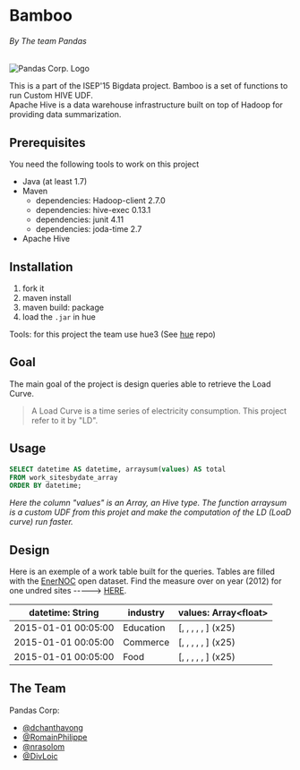 # Bamboo
###### By The team Pandas
![Pandas Corp. Logo](https://dl.dropboxusercontent.com/s/e57l5e47rqtq39q/PandasCorp_githubbanner.png?dl=0)

This is a part of the ISEP'15 Bigdata project. Bamboo is a set of functions to run Custom HIVE UDF.  
Apache Hive is a data warehouse infrastructure built on top of Hadoop for providing data summarization.


Prerequisites
-------------
You need the following tools to work on this project
* Java (at least 1.7)
* Maven
  * dependencies: Hadoop-client 2.7.0
  * dependencies: hive-exec 0.13.1
  * dependencies: junit 4.11
  * dependencies: joda-time 2.7
* Apache Hive

Installation
------------

1. fork it
2. maven install
3. maven build: package
4. load the `.jar` in hue

Tools: for this project the team use hue3 (See [hue](https://github.com/cloudera/hue/blob/master/README.md) repo)

Goal
------------
The main goal of the project is design queries able to retrieve the Load Curve.

>A Load Curve is a time series of electricity consumption. This project refer to it by "LD".


Usage
------------
```sql
SELECT datetime AS datetime, arraysum(values) AS total
FROM work_sitesbydate_array
ORDER BY datetime;
```
*Here the column "values" is an Array<float>, an Hive type. The function arraysum is a custom UDF from this projet and make the computation of the LD (LoaD curve) run faster.*

Design
------------
Here is an exemple of a work table built for the queries. Tables are filled with the [EnerNOC](http://www.enernoc.com) open dataset. Find the measure over on year (2012) for one undred sites -----> [HERE](https://open-enernoc-data.s3.amazonaws.com/anon/index.html).

datetime: String	    | industry  |	values: Array\<float\>  
---------------------|-----------|--------------------------
2015-01-01 00:05:00  | Education |	\[, , , , , \] (x25)
2015-01-01 00:05:00  | Commerce  |	\[, , , , , \] (x25)
2015-01-01 00:05:00  | Food      |	\[, , , , , \] (x25)

The Team
------------
Pandas Corp: 
- [@dchanthavong](https://github.com/dchanthavong)
- [@RomainPhilippe](https://github.com/RomainPhilippe)
- [@nrasolom](https://github.com/nrasolom)
- [@DivLoic](https://github.com/DivLoic)
